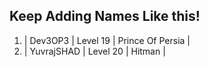## Keep Adding Names Like this!

1. | Dev3OP3 | Level 19 | Prince Of Persia |
2. | YuvrajSHAD | Level 20 | Hitman |

